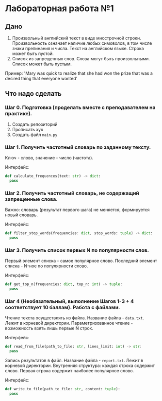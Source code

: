 # Лабораторная работа №1

## Дано
1. Произвольный английский текст в виде мнострочной строки. Произвольность означает наличие любых симоволов, в том числе знаки 
препинания и числа. Текст на английском языке. Строка может быть пустой.
2. Список из запрещенных слов. Слова могут быть произвольными. Список может быть пустым.

Пример: 'Mary was quick to realize that she had won the prize that was a desired thing that everyone wanted'

## Что надо сделать

### Шаг 0. Подготовка (проделать вместе с преподавателем на практике).

1. Создать репозиторий
2. Прописать хук
3. Создать файл `main.py`

### Шаг 1. Получить частотный словарь по заданному тексту. 

Ключ - слово, значение - число (частота).

Интерфейс: 
```py
def calculate_frequences(text: str) -> dict:
  pass
```

### Шаг 2. Получить частотный словарь, не содержащий запрещенные слова. 

Важно: словарь (результат первого шага) не меняется, формируется новый словарь.

Интерфейс: 
```py
def filter_stop_words(frequencies: dict, stop_words: tuple) -> dict:
  pass
```

### Шаг 3. Получить список первых N по популярности слов. 

Первый элемент списка - самое популярное слово. Последний элемент списка - N-ное по популярности слово.

Интерфейс: 
```py
def get_top_n(frequencies: dict, top_n: int) -> tuple:
  pass
```


### Шаг 4 (Необязательный, выполнение Шагов 1-3 + 4 соответствует 10 баллам). Работа с файлами. 

Чтение текста осуществлять из файла. Название файла - `data.txt`. Лежит в корневой директории.
Параметризованное чтение - возможность взять лишь первые N строк.

Интерфейс: 
```py
def read_from_file(path_to_file: str, lines_limit: int) -> str:
  pass
```

Запись результатов в файл. Название файла - `report.txt`. Лежит в корневой директории.
Внутренняя структура: каждая строка содержит слово. Первая строка содержит наиболее популярное слово.


Интерфейс: 
```py
def write_to_file(path_to_file: str, content: tuple):
  pass
```
